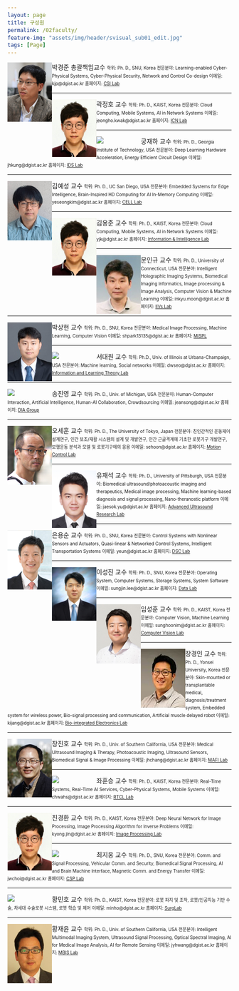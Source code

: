 ```yaml
---
layout: page
title: 구성원
permalink: /02faculty/
feature-img: "assets/img/header/svisual_sub01_edit.jpg"
tags: [Page]
---
```




<img align="left" width="100" src="/assets/img/faculty/kjpark1.jpeg">
박경준 총괄책임교수  
<span style="font-size:70%">
학위: Ph. D., SNU, Korea  
전문분야: Learning-enabled Cyber-Physical Systems, Cyber-Physical Security, Network and Control Co-design  
이메일: kjp@dgist.ac.kr  
홈페이지: <a href="http://csi.dgist.ac.kr/">CSI Lab</a>  
</span>

----------

<img align="left" width="100" src="/assets/img/faculty/Kwak.jpeg">
곽정호 교수  
<span style="font-size:70%">
학위: Ph. D., KAIST, Korea  
전문분야: Cloud Computing, Mobile Systems, AI in Network Systems  
이메일: jeongho.kwak@dgist.ac.kr  
홈페이지: <a href="https://icnl.dgist.ac.kr/">ICN Lab</a>  
</span>

----------

<img align="left" width="100" src="/assets/img/faculty/증명사진_궁재하.png">
궁재하 교수  
<span style="font-size:70%">
학위: Ph. D., Georgia Institute of Technology, USA  
전문분야: Deep Learning Hardware Acceleration, Energy Efficient Circuit Design  
이메일: jhkung@dgist.ac.kr  
홈페이지: <a href="http://idslab.dgist.ac.kr/">IDS Lab</a>  
</span>

----------

<img align="left" width="100" src="/assets/img/faculty/YeseongKim.jpeg">
김예성 교수  
<span style="font-size:70%">
학위: Ph. D., UC San Diego, USA  
전문분야: Embedded Systems for Edge Intelligence, Brain-Inspired HD Computing for AI In-Memory Computing  
이메일: yeseongkim@dgist.ac.kr  
홈페이지: <a href="https://cell.dgist.ac.kr/">CELL Lab</a>  
</span>

----------

<img align="left" width="100" src="/assets/img/faculty/Kwak.jpeg">
김용준 교수  
<span style="font-size:70%">
학위: Ph. D., KAIST, Korea  
전문분야: Cloud Computing, Mobile Systems, AI in Network Systems  
이메일: yjk@dgist.ac.kr  
홈페이지: <a href="https://iil.dgist.ac.kr/">Information & Intelligence Lab</a>  
</span>

----------

<img align="left" width="100" src="/assets/img/faculty/사진-문인규-e1505971883944.png">
문인규 교수  
<span style="font-size:70%">
학위: Ph. D., University of Connecticut, USA  
전문분야: Intelligent Holographic Imaging Systems, Biomedical Imaging Informatics, Image processing & Image Analysis, Computer Vision & Machine Learning  
이메일: inkyu.moon@dgist.ac.kr  
홈페이지: <a href="http://iivs.dgist.ac.kr/">IIVs Lab</a>  
</span>

----------

<img align="left" width="100" src="/assets/img/faculty/박상현-201x300.png">
박상현 교수  
<span style="font-size:70%">
학위: Ph. D., SNU, Korea  
전문분야: Medical Image Processing, Machine Learning, Computer Vision  
이메일: shpark13135@dgist.ac.kr  
홈페이지: <a href="https://sites.google.com/view/mispl/home">MISPL</a>  
</span>

----------

<img align="left" width="100" src="/assets/img/faculty/서대원_비율43.jpeg">
서대원 교수  
<span style="font-size:70%">
학위: Ph.D., Univ. of Illinois at Urbana-Champaign, USA  
전문분야: Machine learning, Social networks  
이메일: dwseo@dgist.ac.kr  
홈페이지: <a href="https://sites.google.com/view/iltl">Information and Learning Theory Lab</a>  
</span>

----------

<img align="left" width="100" src="/assets/img/faculty/송진영_NNm6QdK.png">
송진영 교수  
<span style="font-size:70%">
학위: Ph. D., Univ. of Michigan, USA  
전문분야: Human-Computer Interaction, Artificial Intelligence, Human-AI Collaboration, Crowdsourcing  
이메일: jeansong@dgist.ac.kr  
홈페이지: <a href="https://diag.kr/">DIA Group</a>  
</span>

----------

<img align="left" width="100" src="/assets/img/faculty/크기변환_sehoon.png">
오세훈 교수  
<span style="font-size:70%">
학위: Ph. D., The University of Tokyo, Japan  
전문분야: 친인간적인 운동제어 설계연구, 인간 보조/재활 시스템의 설계 및 개발연구, 인간 근골격계에 기초한 로봇기구 개발연구, 보행운동 분석과 모델 및 로봇기구에의 응용  
이메일: sehoon@dgist.ac.kr  
홈페이지: <a href="http://control.dgist.ac.kr/">Motion Control Lab</a>  
</span>

----------

<img align="left" width="100" src="/assets/img/faculty/재석증명사진_한국.jpeg">
유재석 교수  
<span style="font-size:70%">
학위: Ph. D., University of Pittsburgh, USA  
전문분야: Biomedical ultrasound/photoacoustic imaging and therapeutics, Medical image processing, Machine learning-based diagnosis and signal processing, Nano-theranostic platform  
이메일: jaesok.yu@dgist.ac.kr  
홈페이지: <a href="https://ultrasound.dgist.ac.kr/">Advanced Ultrasound Research Lab</a>  
</span>

----------

<img align="left" width="100" src="/assets/img/faculty/yseun1.jpeg">
은용순 교수  
<span style="font-size:70%">
학위: Ph. D., SNU, Korea  
전문분야: Control Systems with Nonlinear Sensors and Actuators, Quasi-linear & Networked Control Systems, Intelligent Transportation Systems  
이메일: yeun@dgist.ac.kr  
홈페이지: <a href="http://dsc.dgist.ac.kr/">DSC Lab</a>  
</span>

----------

<img align="left" width="100" src="/assets/img/faculty/sjlee_42LvjeD.jpeg">
이성진 교수  
<span style="font-size:70%">
학위: Ph. D., SNU, Korea  
전문분야: Operating System, Computer Systems, Storage Systems, System Software  
이메일: sungjin.lee@dgist.ac.kr  
홈페이지: <a href="https://datalab.dgist.ac.kr/">Data Lab</a>  
</span>

----------

<img align="left" width="100" src="/assets/img/faculty/SunghoonIm_v1.jpeg">
임성훈 교수  
<span style="font-size:70%">
학위: Ph. D., KAIST, Korea  
전문분야: Computer Vision, Machine Learning  
이메일: sunghoonim@dgist.ac.kr  
홈페이지: <a href="https://cvlab.dgist.ac.kr/">Computer Vision Lab</a>  
</span>

----------

<img align="left" width="100" src="/assets/img/faculty/Jang-2.png">
장경인 교수  
<span style="font-size:70%">
학위: Ph. D., Yonsei University, Korea  
전문분야: Skin-mounted or transplantable medical, diagnosis/treatment system, Embedded system for wireless power, Bio-signal processing and communication, Artificial muscle delayed robot  
이메일: kijang@dgist.ac.kr  
홈페이지: <a href="http://imp.dgist.ac.kr/">Bio-integrated Electronics Lab</a>  
</span>

----------

<img align="left" width="100" src="/assets/img/faculty/Dr_JHChang_2015_v2.jpeg">
장진호 교수  
<span style="font-size:70%">
학위: Ph. D., Univ. of Southern California, USA  
전문분야: Medical Ultrasound Imaging & Therapy, Photoacoustic Imaging, Ultrasound Sensors, Biomedical Signal & Image Processing  
이메일: jhchang@dgist.ac.kr  
홈페이지: <a href="https://mafi.dgist.ac.kr/">MAFI Lab</a>  
</span>

----------

<img align="left" width="100" src="/assets/img/faculty/좌훈승.jpeg">
좌훈승 교수  
<span style="font-size:70%">
학위: Ph. D., KAIST, Korea  
전문분야: Real-Time Systems, Real-Time AI Services, Cyber-Physical Systems, Mobile Systems  
이메일: chwahs@dgist.ac.kr  
홈페이지: <a href="https://rtcl.dgist.ac.kr/">RTCL Lab</a>  
</span>

----------

<img align="left" width="100" src="/assets/img/faculty/Kwak.jpeg">
진경환 교수  
<span style="font-size:70%">
학위: Ph. D., KAIST, Korea  
전문분야: Deep Neural Network for Image Processing, Image Processing Algorithm for Inverse Problems  
이메일: kyong.jin@dgist.ac.kr  
홈페이지: <a href="https://ipl.dgist.ac.kr/">Image Processing Lab</a>  
</span>

----------

<img align="left" width="100" src="/assets/img/faculty/사진1.jpeg">
최지웅 교수  
<span style="font-size:70%">
학위: Ph. D., SNU, Korea  
전문분야: Comm. and Signal Processing, Vehicular Comm. and Security, Biomedical Signal Processing, AI and Brain Machine Interface, Magnetic Comm. and Energy Transfer  
이메일: jwchoi@dgist.ac.kr  
홈페이지: <a href="http://comm.dgist.ac.kr/">CSP Lab</a>  
</span>

----------

<img align="left" width="100" src="/assets/img/faculty/황민호-교수님.jpeg">
황민호 교수  
<span style="font-size:70%">
학위: Ph. D., KAIST, Korea  
전문분야: 로봇 파지 및 조작, 로봇/인공지능 기반 수술, 차세대 수술로봇 시스템, 로봇 학습 및 제어  
이메일: minho@dgist.ac.kr  
홈페이지: <a href="https://sites.google.com/view/surglab/">SurgLab</a>  
</span>

----------

<img align="left" width="100" src="/assets/img/faculty/jyhwang1.jpeg">
황재윤 교수  
<span style="font-size:70%">
학위: Ph. D., Univ. of Southern California, USA  
전문분야: Intelligent Multimodal Imaging System, Ultrasound Signal Processing, Optical Spectral Imaging, AI for Medical Image Analysis, AI for Remote Sensing  
이메일: jyhwang@dgist.ac.kr  
홈페이지: <a href="http://mbis.dgist.ac.kr/">MBIS Lab</a>  
</span>
